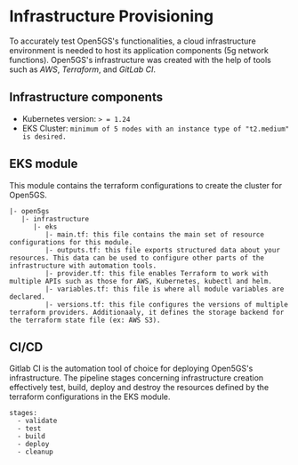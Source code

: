 # Infrastructure Provisioning

To accurately test Open5GS's functionalities, a cloud infrastructure environment is needed to host its application components (5g network functions). Open5GS's infrastructure was created with the help of tools such as *AWS*, *Terraform*, and *GitLab CI*.

## Infrastructure components
* Kubernetes version: `> = 1.24`
* EKS Cluster: `minimum of 5 nodes with an instance type of "t2.medium" is desired.`
  
## EKS module 

This module contains the terraform configurations to create the cluster for Open5GS.

```
|- open5gs
   |- infrastructure
      |- eks
         |- main.tf: this file contains the main set of resource configurations for this module.
         |- outputs.tf: this file exports structured data about your resources. This data can be used to configure other parts of the infrastructure with automation tools.
         |- provider.tf: this file enables Terraform to work with multiple APIs such as those for AWS, Kubernetes, kubectl and helm.
         |- variables.tf: this file is where all module variables are declared.
         |- versions.tf: this file configures the versions of multiple terraform providers. Additionaaly, it defines the storage backend for the terraform state file (ex: AWS S3).

```
## CI/CD

Gitlab CI is the automation tool of choice for deploying Open5GS's infrastructure. The pipeline stages concerning infrastructure creation effectively test, build, deploy and destroy the resources defined by the terraform configurations in the EKS module.

```
stages:
  - validate
  - test
  - build
  - deploy
  - cleanup 

```
